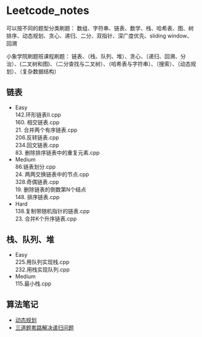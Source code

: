 # Leetcode_notes

可以按不同的题型分类刷题：
数组、字符串、链表、数学、栈、哈希表、图、树
排序、动态规划、贪心、递归、二分、双指针、深广度优先、sliding window、回溯

小象学院刷题班课程刷题：
链表、（栈、队列、堆）、贪心、（递归、回溯、分治）、(二叉树和图)、（二分查找与二叉树）、（哈希表与字符串）、（搜索）、（动态规划）、（复杂数据结构）

## 链表
* Easy  
  142.环形链表Ⅱ.cpp  
  160. 相交链表.cpp  
  21. 合并两个有序链表.cpp  
  206.反转链表.cpp  
  234.回文链表.cpp  
  83. 删除排序链表中的重复元素.cpp
* Medium  
  86.链表划分.cpp  
  24. 两两交换链表中的节点.cpp  
  328.奇偶链表.cpp  
  19. 删除链表的倒数第N个结点  
  148. 排序链表.cpp
* Hard  
  138.复制带随机指针的链表.cpp  
  23. 合并K个升序链表.cpp  
## 栈、队列、堆
* Easy  
  225.用队列实现栈.cpp  
  232.用栈实现队列.cpp  
* Medium  
  115.最小栈.cpp  

## 算法笔记
* [动态规划](https://github.com/logolemon/Leetcode_notes/blob/main/%E7%AE%97%E6%B3%95%E7%AC%94%E8%AE%B0/%E5%8A%A8%E6%80%81%E8%A7%84%E5%88%92.cpp)
* [三道题套路解决递归问题](https://github.com/logolemon/Leetcode_notes/blob/main/%E7%AE%97%E6%B3%95%E7%AC%94%E8%AE%B0/%E4%B8%89%E9%81%93%E9%A2%98%E8%A7%A3%E5%86%B3%E9%80%92%E5%BD%92%E9%97%AE%E9%A2%98.md)  


